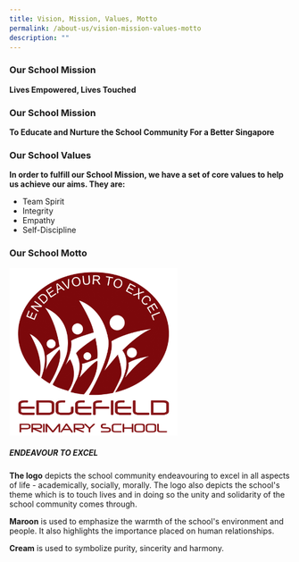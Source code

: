```yaml
---
title: Vision, Mission, Values, Motto
permalink: /about-us/vision-mission-values-motto
description: ""
---
```

### Our School Mission

**Lives Empowered, Lives Touched**

### Our School Mission

**To Educate and Nurture the School Community For a Better Singapore**

### Our School Values

**In order to fulfill our School Mission, we have a set of core values to help us achieve our aims. They are:**

*   Team Spirit
*   Integrity
*   Empathy
*   Self-Discipline

### Our School Motto  

<img src="/images/edgefield-logo%20.jpeg" 
     style="width:60%">
##### ENDEAVOUR TO EXCEL 

**The logo** depicts the school community endeavouring to excel in all aspects of life - academically, socially, morally. The logo also depicts the school's theme which is to touch lives and in doing so the unity and solidarity of the school community comes through.

**Maroon** is used to emphasize the warmth of the school's environment and people. It also highlights the importance placed on human relationships.

**Cream** is used to symbolize purity, sincerity and harmony.